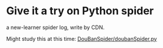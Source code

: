 # Give it a try on Python spider
a new-learner spider log, write by CDN.

Might study this at this time: [DouBanSpider/doubanSpider.py](https://github.com/lanbing510/DouBanSpider/blob/master/doubanSpider.py)
